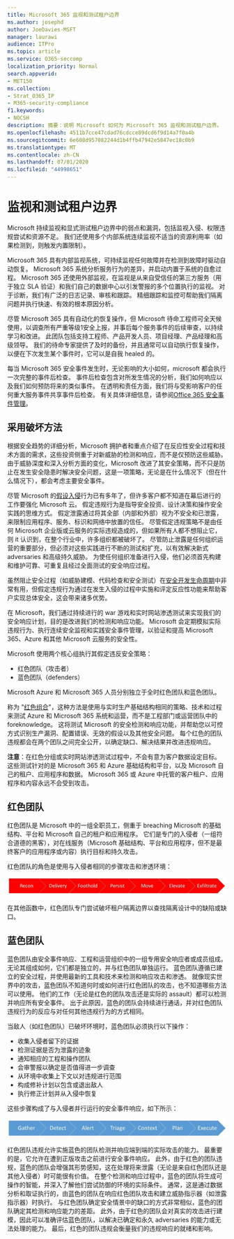 ```yaml
---
title: Microsoft 365 监视和测试租户边界
ms.author: josephd
author: JoeDavies-MSFT
manager: laurawi
audience: ITPro
ms.topic: article
ms.service: O365-seccomp
localization_priority: Normal
search.appverid:
- MET150
ms.collection:
- Strat_O365_IP
- M365-security-compliance
f1.keywords:
- NOCSH
description: 摘要：说明 Microsoft 如何为 Microsoft 365 监视和测试租户边界。
ms.openlocfilehash: 4511b7cce47cdad76cdcce89dcd6f9d14a7f0a4b
ms.sourcegitcommit: 6e608d957082244d1b4ffb47942e5847ec18c0b9
ms.translationtype: MT
ms.contentlocale: zh-CN
ms.lasthandoff: 07/01/2020
ms.locfileid: "44998651"
---
```

# <a name="monitoring-and-testing-tenant-boundaries"></a>监视和测试租户边界

Microsoft 持续监视和显式测试租户边界中的弱点和漏洞，包括监视入侵、权限违规尝试和资源不足。 我们还使用多个内部系统连续监视不适当的资源利用率（如果检测到，则触发内置限制）。

Microsoft 365 具有内部监视系统，可持续监视任何故障并在检测到故障时驱动自动恢复。 Microsoft 365 系统分析服务行为的差异，并启动内置于系统的自愈过程。 Microsoft 365 还使用外部监视，在监视是从来自受信任的第三方服务（用于独立 SLA 验证）和我们自己的数据中心以引发警报的多个位置执行的监视。 对于诊断，我们有广泛的日志记录、审核和跟踪。 精细跟踪和监控可帮助我们隔离问题并执行快速、有效的根本原因分析。

尽管 Microsoft 365 具有自动化的恢复操作，但 Microsoft 待命工程师可全天候使用，以调查所有严重等级1安全上报，并事后每个服务事件的后续审查，以持续学习和改进。 此团队包括支持工程师、产品开发人员、项目经理、产品经理和高级领导。 我们的待命专家提供了及时的备份，并且通常可以自动执行恢复操作，以便在下次发生某个事件时，它可以是自我 healed 的。

每当 Microsoft 365 安全事件发生时，无论影响的大小如何，microsoft 都会执行一次完整的事件后检查。 事件后检查包含对所发生情况的分析，我们如何响应以及我们如何预防将来的类似事件。 在透明和责任方面，我们将与受影响客户的任何重大服务事件共享事件后检查。 有关具体详细信息，请参阅[Office 365 安全事件管理](https://aka.ms/Office365SIM)。

## <a name="assume-breach-methodology"></a>采用破坏方法

根据安全趋势的详细分析，Microsoft 拥护者和重点介绍了在反应性安全过程和技术方面的需求，这些投资侧重于对新威胁的检测和响应，而不是仅预防这些威胁。 由于威胁深度和深入分析方面的变化，Microsoft 改进了其安全策略，而不只是防止在发生安全隐患时解决安全问题，这是一项策略，无论是在什么情况下（但在什么情况下），都会考虑主要安全事件。

尽管 Microsoft 的[假设入侵](https://www.microsoft.com/TrustCenter/Security/default.aspx)行为已有多年了，但许多客户都不知道在幕后进行的工作要强化 Microsoft 云。 假定违规行为是指导安全投资、设计决策和操作安全实践的思维方式。 假定泄露通过将其全部（内部和外部）视为不安全和已泄露，来限制应用程序、服务、标识和网络中放置的信任。 尽管假定违规策略不是由任何 Microsoft 企业版或云服务的实际违规造成的，但如果所有人都不想阻止它，则 it 认识到，在整个行业中，许多组织都被破坏了。 尽管防止泄露是任何组织运营的重要部分，但必须对这些实践进行不断的测试和扩充，以有效解决新式 adversaries 和高级持久威胁。 为使任何组织准备进行入侵，他们必须首先构建和维护可靠、可重复且经过全面测试的安全响应过程。

虽然阻止安全过程（如威胁建模、代码检查和安全测试）在[安全开发生命周期](https://www.microsoft.com/securityengineering/sdl/)中非常有用，但假定违规行为通过在发生入侵的过程中实施和评定反应性功能来帮助客户实现总体安全，这会带来诸多优势。

在 Microsoft，我们通过持续进行的 war 游戏和实时网站渗透测试来实现我们的安全响应计划，目的是改进我们的检测和响应功能。 Microsoft 会定期模拟实际违规行为、执行连续安全监视和实践安全事件管理，以验证和提高 Microsoft 365、Azure 和其他 Microsoft 云服务的安全性。

Microsoft 使用两个核心组执行其假定违反安全策略：
- 红色团队（攻击者）
- 蓝色团队（defenders）

Microsoft Azure 和 Microsoft 365 人员分别独立于全时红色团队和蓝色团队。

称为 "[红色组合](https://go.microsoft.com/fwlink/?linkid=518599)"，这种方法是使用与实时生产基础结构相同的策略、技术和过程来测试 Azure 和 Microsoft 365 系统和运营，而不是工程部门或运营团队中的 foreknowledge。 这将测试 Microsoft 的安全检测和响应功能，并帮助您以可控方式识别生产漏洞、配置错误、无效的假设以及其他安全问题。 每个红色的团队违规都会在两个团队之间完全公开，以确定缺口、解决结果并改进违规响应。

**注意**：在红色分组或实时网站渗透测试过程中，不会有意为客户数据设定目标。 这些测试针对的是 Microsoft 365 和 Azure 基础结构和平台，以及 Microsoft 自己的租户、应用程序和数据。 Microsoft 365 或 Azure 中托管的客户租户、应用程序和内容永远不会受到攻击。

## <a name="red-teams"></a>红色团队

红色团队是 Microsoft 中的一组全职员工，侧重于 breaching Microsoft 的基础结构、平台和 Microsoft 自己的租户和应用程序。 它们是专门的入侵者（一组符合道德的黑客），对在线服务（Microsoft 基础结构、平台和应用程序，但不是最终客户的应用程序或内容）执行目标和持久攻击。

红色团队的角色是使用与入侵者相同的步骤攻击和渗透环境：
 
![违规阶段](media/office-365-isolation-breach-stages.png)

在其他函数中，红色团队专门尝试破坏租户隔离边界以查找隔离设计中的缺陷或缺口。

## <a name="blue-teams"></a>蓝色团队

蓝色团队由安全事件响应、工程和运营组织中的一组专用安全响应者或成员组成。 无论其组成如何，它们都是独立的，并与红色团队单独运行。 蓝色团队遵循已建立的安全过程，并使用最新的工具和技术来检测和响应攻击和渗透。 就像现实世界中的攻击，蓝色团队不知道何时或如何进行红色团队的攻击，也不知道哪些方法可以使用。 他们的工作（无论是红色的团队攻击还是实际的 assault）都可以检测并响应所有安全事件。 出于此原因，蓝色的团队会持续进行通话，并对红色团队违规行为的反应与对任何其他违规行为的方式相同。

当敌人（如红色团队）已破坏环境时，蓝色团队必须执行以下操作：

- 收集入侵者留下的证据
- 检测证据是否为泄露的迹象
- 通知相应的工程和操作团队
- 会审警报以确定是否值得进一步调查
- 从环境中收集上下文以对违规进行范围
- 构成修补计划以包含或退出敌人
- 执行修正计划并从入侵中恢复

这些步骤构成了与入侵者并行运行的安全事件响应，如下所示：
 
![违反响应阶段](media/office-365-isolation-breach-response-stages.png)

红色团队违规允许实施蓝色的团队检测并响应端到端的实际攻击的能力。 最重要的是，它允许在遭到正版攻击之前进行安全事件响应。 此外，由于红色的团队违规，蓝色的团队会增强其形势感知，这在处理将来泄露（无论是来自红色团队还是其他入侵者）时可能很有价值。 在整个检测和响应过程中，蓝色的团队将生成可操作的智能，并深入了解他们尝试防御的环境的实际条件。 通常，这是通过数据分析和取证执行的，由蓝色的团队在响应红色团队攻击和建立威胁指示器（如泄露指示器）时执行。 与红色团队确定安全情景中的缺口的方式非常相似，蓝色的团队确定其检测和响应能力的差距。 此外，由于红色的团队会对真实的攻击进行建模，因此可以准确评估蓝色团队，以解决已确定和永久 adversaries 的能力或无法处理的能力。 最后，红色的团队违规会衡量我们的违规响应的就绪和影响。
